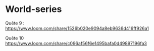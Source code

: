 # World-series

Quête 9 :
https://www.loom.com/share/1526b020e9094a8eb9636d416ff926a1

Quête 10
https://www.loom.com/share/c096af56f6e1495bafa0d49897196fa3
